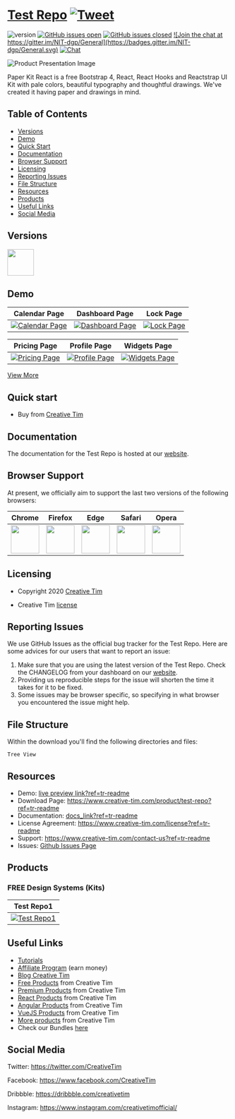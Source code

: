 # <a href="live preview link?ref=tr-readme" target="_blank">Test Repo</a> <a href="https://twitter.com/share?url=live%20preview%20link&text=Test%20Repo&via=Creative%20Tim&hashtags=creative-tim%20creativetim" target="_blank">![Tweet](https://img.shields.io/twitter/url/http/shields.io.svg?style=social&logo=twitter)</a>


![version](https://img.shields.io/badge/version-1.0.0-blue.svg)  <a href="https://github.com/EINazare/ct-test-repo/issues?q=is%3Aopen+is%3Aissue" target="_blank">![GitHub issues open](https://img.shields.io/github/issues/EINazare/ct-test-repo.svg?maxAge=2592000)</a> <a href="https://github.com/EINazare/ct-test-repo/issues?q=is%3Aissue+is%3Aclosed" target="_blank">![GitHub issues closed](https://img.shields.io/github/issues-closed-raw/EINazare/ct-test-repo.svg?maxAge=2592000)</a> <a href="https://gitter.im/creative-tim-general/Lobby" target="_blank">![Join the chat at https://gitter.im/NIT-dgp/General](https://badges.gitter.im/NIT-dgp/General.svg)</a> <a href="https://discord.gg/E4aHAQy" target="_blank">![Chat](https://img.shields.io/badge/chat-on%20discord-7289da.svg)</a>


![Product Presentation Image](https://s3.amazonaws.com/creativetim_bucket/products/165/original/opt_pk_react_thumbnail.jpg?1561532847)

Paper Kit React is a free Bootstrap 4, React, React Hooks and Reactstrap UI Kit with pale colors, beautiful typography and thoughtful drawings. We've created it having paper and drawings in mind. 

## Table of Contents

* [Versions](#versions)
* [Demo](#demo)
* [Quick Start](#quick-start)
* [Documentation](#documentation)
* [Browser Support](#browser-support)
* [Licensing](#licensing)
* [Reporting Issues](#reporting-issues)
* [File Structure](#file-structure)
* [Resources](#resources)
* [Products](#products)
* [Useful Links](#useful-links)
* [Social Media](#social-media)

## Versions

<a href="https://www.creative-tim.com/product/paper-kit-react?ref=tr-readme" target="_blank"><img src="https://github.com/creativetimofficial/public-assets/blob/master/logos/html-logo.jpg?raw=true" width="60" height="60" /></a>

## Demo

| Calendar Page | Dashboard Page | Lock Page  |
| --- | --- | ---  |
| <a href="https://raw.githubusercontent.com/creativetimofficial/public-assets/master/argon-dashboard-pro-react/calendar-page.png?ref=tr-readme" target="_blank">![Calendar Page](https://raw.githubusercontent.com/creativetimofficial/public-assets/master/argon-dashboard-pro-react/calendar-page.png)</a>  | <a href="https://raw.githubusercontent.com/creativetimofficial/public-assets/master/argon-dashboard-pro-react/dashboard-page.png?ref=tr-readme" target="_blank">![Dashboard Page](https://raw.githubusercontent.com/creativetimofficial/public-assets/master/argon-dashboard-pro-react/dashboard-page.png)</a>  | <a href="https://raw.githubusercontent.com/creativetimofficial/public-assets/master/argon-dashboard-pro-react/lock-page.png?ref=tr-readme" target="_blank">![Lock Page](https://raw.githubusercontent.com/creativetimofficial/public-assets/master/argon-dashboard-pro-react/lock-page.png)</a>

| Pricing Page | Profile Page | Widgets Page  |
| --- | --- | ---  |
| <a href="https://raw.githubusercontent.com/creativetimofficial/public-assets/master/argon-dashboard-pro-react/pricing-page.png?ref=tr-readme" target="_blank">![Pricing Page](https://raw.githubusercontent.com/creativetimofficial/public-assets/master/argon-dashboard-pro-react/pricing-page.png)</a>  | <a href="https://raw.githubusercontent.com/creativetimofficial/public-assets/master/argon-dashboard-pro-react/profile-page.png?ref=tr-readme" target="_blank">![Profile Page](https://raw.githubusercontent.com/creativetimofficial/public-assets/master/argon-dashboard-pro-react/profile-page.png)</a>  | <a href="https://raw.githubusercontent.com/creativetimofficial/public-assets/master/argon-dashboard-pro-react/widgets-page.png?ref=tr-readme" target="_blank">![Widgets Page](https://raw.githubusercontent.com/creativetimofficial/public-assets/master/argon-dashboard-pro-react/widgets-page.png)</a>

<a href="live preview link?ref=tr-readme" target="_blank">View More</a>



## Quick start

- Buy from <a href="https://www.creative-tim.com/product/test-repo?ref=tr-readme" target="_blank">Creative Tim</a>




## Documentation
The documentation for the Test Repo is hosted at our <a href="docs_link?ref=tr-readme" target="_blank">website</a>.


## Browser Support

At present, we officially aim to support the last two versions of the following browsers:

| Chrome | Firefox | Edge | Safari | Opera |
|:---:|:---:|:---:|:---:|:---:|
| <img src="https://github.com/creativetimofficial/public-assets/blob/master/logos/chrome-logo.png?raw=true" width="64" height="64"> | <img src="https://raw.githubusercontent.com/creativetimofficial/public-assets/master/logos/firefox-logo.png" width="64" height="64"> | <img src="https://raw.githubusercontent.com/creativetimofficial/public-assets/master/logos/edge-logo.png" width="64" height="64"> | <img src="https://raw.githubusercontent.com/creativetimofficial/public-assets/master/logos/safari-logo.png" width="64" height="64"> | <img src="https://raw.githubusercontent.com/creativetimofficial/public-assets/master/logos/opera-logo.png" width="64" height="64"> |

## Licensing

- Copyright 2020 <a href="https://www.creative-tim.com/?ref=tr-readme" target="_blank">Creative Tim</a>


- Creative Tim <a href="https://www.creative-tim.com/license?ref=tr-readme" target="_blank">license</a>



## Reporting Issues

We use GitHub Issues as the official bug tracker for the Test Repo. Here are some advices for our users that want to report an issue:

1. Make sure that you are using the latest version of the Test Repo. Check the CHANGELOG from your dashboard on our <a href="https://www.creative-tim.com/?ref=tr-readme" target="_blank">website</a>.
2. Providing us reproducible steps for the issue will shorten the time it takes for it to be fixed.
3. Some issues may be browser specific, so specifying in what browser you encountered the issue might help.

## File Structure
Within the download you'll find the following directories and files:

```
Tree View
```

## Resources
- Demo: <a href="live preview link?ref=tr-readme" target="_blank">live preview link?ref=tr-readme</a>
- Download Page: <a href="https://www.creative-tim.com/product/test-repo?ref=tr-readme" target="_blank">https://www.creative-tim.com/product/test-repo?ref=tr-readme</a>
- Documentation: <a href="docs_link?ref=tr-readme" target="_blank">docs_link?ref=tr-readme</a>
- License Agreement: <a href="https://www.creative-tim.com/license?ref=tr-readme" target="_blank">https://www.creative-tim.com/license?ref=tr-readme</a>
- Support: <a href="https://www.creative-tim.com/contact-us?ref=tr-readme" target="_blank">https://www.creative-tim.com/contact-us?ref=tr-readme</a>
- Issues: <a href="Issue URL/issues" target="_blank">Github Issues Page</a>

## Products

### FREE Design Systems (Kits)

Test Repo1|
| --- |
| <a href="https://www.creative-tim.com/product/paper-kit-react" target="_blank">![Test Repo1](https://s3.amazonaws.com/creativetim_bucket/products/165/original/opt_pk_react_thumbnail.jpg?1561532847)</a>  |








## Useful Links

- <a href="https://www.youtube.com/channel/UCVyTG4sCw-rOvB9oHkzZD1w" target="_blank">Tutorials</a>
- <a href="https://www.creative-tim.com/affiliates/new?ref=tr-readme" target="_blank">Affiliate Program</a> (earn money)
- <a href="http://blog.creative-tim.com/?ref=tr-readme" target="_blank">Blog Creative Tim</a>
- <a href="https://www.creative-tim.com/templates/free?ref=tr-readme" target="_blank">Free Products</a> from Creative Tim
- <a href="https://www.creative-tim.com/templates/premium?ref=tr-readme" target="_blank">Premium Products</a> from Creative Tim
- <a href="https://www.creative-tim.com/templates/react?ref=tr-readme" target="_blank">React Products</a> from Creative Tim
- <a href="https://www.creative-tim.com/templates/angular?ref=tr-readme" target="_blank">Angular Products</a> from Creative Tim
- <a href="https://www.creative-tim.com/templates/vuejs?ref=tr-readme" target="_blank">VueJS Products</a> from Creative Tim
- <a href="https://www.creative-tim.com/templates?ref=tr-readme" target="_blank">More products</a> from Creative Tim
- Check our Bundles <a href="https://www.creative-tim.com/bundles?ref=tr-readme" target="_blank">here</a>

## Social Media

Twitter: <a href="https://twitter.com/CreativeTim" target="_blank">https://twitter.com/CreativeTim</a>

Facebook: <a href="https://www.facebook.com/CreativeTim" target="_blank">https://www.facebook.com/CreativeTim</a>

Dribbble: <a href="https://dribbble.com/creativetim" target="_blank">https://dribbble.com/creativetim</a>

Instagram: <a href="https://www.instagram.com/creativetimofficial/" target="_blank">https://www.instagram.com/creativetimofficial/</a>

